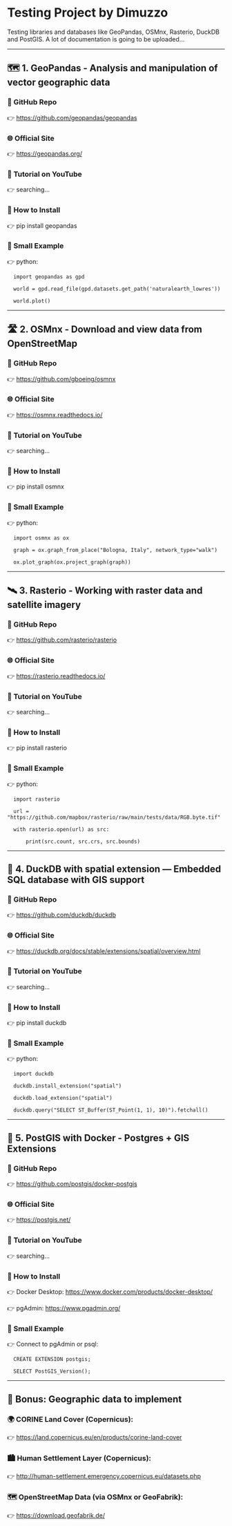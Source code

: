 # Testing Project by Dimuzzo
Testing libraries and databases like GeoPandas, OSMnx, Rasterio, DuckDB and PostGIS. A lot of documentation is going to be uploaded...

---

## 🗺 1. GeoPandas - Analysis and manipulation of vector geographic data

### 🔗 GitHub Repo
👉 https://github.com/geopandas/geopandas

### 🌐 Official Site
👉 https://geopandas.org/

### 🎥 Tutorial on YouTube
👉 searching...

### 🧰 How to Install
👉 pip install geopandas

### 🚀 Small Example
👉 python:

      import geopandas as gpd
   
      world = gpd.read_file(gpd.datasets.get_path('naturalearth_lowres'))
   
      world.plot()

---

## 🛣 2. OSMnx - Download and view data from OpenStreetMap

### 🔗 GitHub Repo
👉 https://github.com/gboeing/osmnx

### 🌐 Official Site
👉 https://osmnx.readthedocs.io/

### 🎥 Tutorial on YouTube
👉 searching...

### 🧰 How to Install
👉 pip install osmnx

### 🚀 Small Example
👉 python:

      import osmnx as ox
   
      graph = ox.graph_from_place("Bologna, Italy", network_type="walk")
   
      ox.plot_graph(ox.project_graph(graph))

---

## 🛰 3. Rasterio - Working with raster data and satellite imagery

### 🔗 GitHub Repo
👉 https://github.com/rasterio/rasterio

### 🌐 Official Site
👉 https://rasterio.readthedocs.io/

### 🎥 Tutorial on YouTube
👉 searching...

### 🧰 How to Install
👉 pip install rasterio

### 🚀 Small Example
👉 python:

      import rasterio
   
      url = "https://github.com/mapbox/rasterio/raw/main/tests/data/RGB.byte.tif"
   
      with rasterio.open(url) as src:
   
          print(src.count, src.crs, src.bounds)

---

## 🐥 4. DuckDB with spatial extension — Embedded SQL database with GIS support

### 🔗 GitHub Repo
👉 https://github.com/duckdb/duckdb

### 🌐 Official Site
👉 https://duckdb.org/docs/stable/extensions/spatial/overview.html

### 🎥 Tutorial on YouTube
👉 searching...

### 🧰 How to Install
👉 pip install duckdb

### 🚀 Small Example
👉 python:   
      
      import duckdb

      duckdb.install_extension("spatial")
   
      duckdb.load_extension("spatial")
   
      duckdb.query("SELECT ST_Buffer(ST_Point(1, 1), 10)").fetchall()

---

## 🐘 5. PostGIS with Docker - Postgres + GIS Extensions

### 🔗 GitHub Repo
👉 https://github.com/postgis/docker-postgis

### 🌐 Official Site
👉 https://postgis.net/

### 🎥 Tutorial on YouTube
👉 searching...

### 🧰 How to Install
👉 Docker Desktop: https://www.docker.com/products/docker-desktop/

👉 pgAdmin: https://www.pgadmin.org/

### 🚀 Small Example
👉 Connect to pgAdmin or psql:

      CREATE EXTENSION postgis;
   
      SELECT PostGIS_Version();

---

## 🎁 Bonus: Geographic data to implement

### 🌍 CORINE Land Cover (Copernicus):

👉 https://land.copernicus.eu/en/products/corine-land-cover

### 🏙 Human Settlement Layer (Copernicus):

👉 http://human-settlement.emergency.copernicus.eu/datasets.php

### 🗺 OpenStreetMap Data (via OSMnx or GeoFabrik):

👉 https://download.geofabrik.de/




